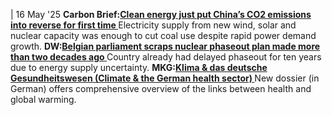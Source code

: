 | 16 May '25
**Carbon Brief:[Clean energy just put China’s CO2 emissions into reverse for first time ](https://www.carbonbrief.org/analysis-clean-energy-just-put-chinas-co2-emissions-into-reverse-for-first-time/)**
Electricity supply from new wind, solar and nuclear capacity was enough to cut coal use despite rapid power demand growth.
**DW:[Belgian parliament scraps nuclear phaseout plan made more than two decades ago ](https://www.dw.com/en/belgian-parliament-scraps-nuclear-phaseout-plan/a-72560001)**
Country already had delayed phaseout for ten years due to energy supply uncertainty.
**MKG:[Klima & das deutsche Gesundheitswesen (Climate & the German health sector) ](https://medienservice-klima-gesundheit.de/dossiers/klima-deutsches-gesundheitswesen/)**
New dossier (in German) offers comprehensive overview of the links between health and global warming.